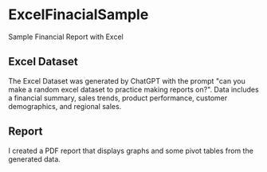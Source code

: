 # ExcelFinacialSample
Sample Financial Report with Excel

## Excel Dataset

The Excel Dataset was generated by ChatGPT with the prompt "can you make a random excel dataset to practice making reports on?".
Data includes a financial summary, sales trends, product performance, customer demographics, and regional sales.

## Report

I created a PDF report that displays graphs and some pivot tables from the generated data.
